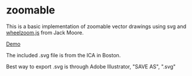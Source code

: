 zoomable
========

This is a basic implementation of zoomable vector drawings using svg and [wheelzoom.js](https://github.com/jackmoore) from Jack Moore.

[Demo](http://www.longsection.com/drawings/18)

The included .svg file is from the ICA in Boston.

Best way to export .svg is through Adobe Illustrator, "SAVE AS", ".svg"

